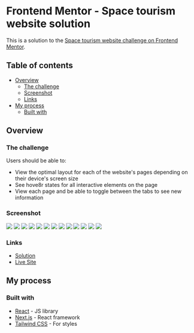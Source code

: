 # Frontend Mentor - Space tourism website solution

This is a solution to the [Space tourism website challenge on Frontend Mentor](https://www.frontendmentor.io/challenges/space-tourism-multipage-website-gRWj1URZ3). 

## Table of contents

- [Overview](#overview)
  - [The challenge](#the-challenge)
  - [Screenshot](#screenshot)
  - [Links](#links)
- [My process](#my-process)
  - [Built with](#built-with)


## Overview

### The challenge

Users should be able to:

- View the optimal layout for each of the website's pages depending on their device's screen size
- See hove8r states for all interactive elements on the page
- View each page and be able to toggle between the tabs to see new information

### Screenshot
![](./screenshots/screenshot-1.png)
![](./screenshots/screenshot-2.png)
![](./screenshots/screenshot-3.png)
![](./screenshots/screenshot-4.png)
![](./screenshots/screenshot-5.png)
![](./screenshots/screenshot-6.png)
![](./screenshots/screenshot-7.png)
![](./screenshots/screenshot-8.png)
![](./screenshots/screenshot-9.png)
![](./screenshots/screenshot-10.png)
![](./screenshots/screenshot-11.png)
![](./screenshots/screenshot-12.png)
![](./screenshots/screenshot-13.png)

### Links

- [Solution](https://www.frontendmentor.io/solutions/space-tourism-website-oSRcA4iUvv)
- [Live Site](https://mohamednehad450.github.io/space-tourism-website/)

## My process

### Built with

- [React](https://reactjs.org/) - JS library
- [Next.js](https://nextjs.org/) - React framework
- [Tailwind CSS](https://tailwindcss.com/) - For styles
